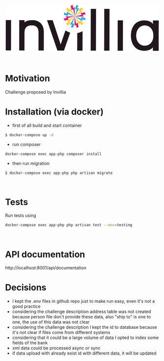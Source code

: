 
<p align="center">
  <img width="500" height="150" src="documentation/logo.png">
</p>
<br/>

# Motivation   
Challenge proposed by Invillia
<br/>

# Installation (via docker)

- first of all build and start container   
```sh
$ docker-compose up -d
```

- run composer   
```sh
docker-compose exec app-php composer install
```

- then run migration   
```sh
$ docker-compose exec app-php php artisan migrate
```
<br/>

# Tests
Run tests using
```sh
docker-compose exec app-php php artisan test --env=testing
```
<br/>

# API documentation

http://localhost:8001/api/documentation
<br/>

# Decisions

- I kept the .env files in github repo just to  make run easy, even it's not a good practice
- considering the challenge description address table was not created because person file don't provide these data, also "ship to" is one to one, the use of this data was not clear 
- considering the challenge description I kept the id to database because it's not clear if files come from different systems
- considering that it could be a large volume of data I opted to index some fields of the bank
- xml data could be processed async or sync
- if data upload with already exist id with different data, it will be updated